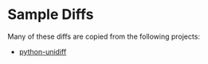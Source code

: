 # Sample Diffs

Many of these diffs are copied from the following projects:

* [python-unidiff](https://github.com/matiasb/python-unidiff)
